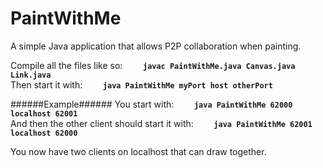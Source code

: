 PaintWithMe
===========

A simple Java application that allows P2P collaboration when painting.

Compile all the files like so:
**`    javac PaintWithMe.java Canvas.java Link.java`** <br>
Then start it with:
**`    java PaintWithMe myPort host otherPort`**



######Example######
You start with:
**`    java PaintWithMe 62000 localhost 62001`**<br>
And then the other client should start it with:
**`    java PaintWithMe 62001 localhost 62000`**

You now have two clients on localhost that can draw together.
